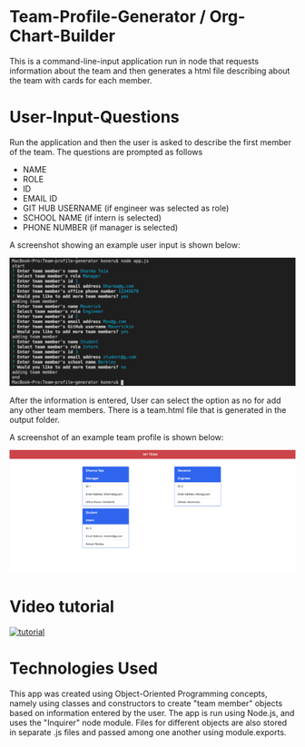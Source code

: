 # Team-Profile-Generator / Org-Chart-Builder
This is a command-line-input application run in node that requests information about the team and then generates a html file describing about the team with cards for each member.

# User-Input-Questions
Run the application and then the user is asked to describe the first member of the team. The questions are prompted as follows
- NAME
- ROLE
- ID
- EMAIL ID
- GIT HUB USERNAME (if engineer was selected as role)
- SCHOOL NAME (if intern is selected)
- PHONE NUMBER (if manager is selected)

A screenshot showing an example user input is shown below:

![Snap](./assets/images/userinput.png)

After the information is entered, User can select the option as no for add any other team members. There is a team.html file that is generated in the output folder.

A screenshot of an example team profile is shown below:

![Snap](./assets/images/output.png)

# Video tutorial

[![tutorial](https://img.youtube.com/vi/ThznTKiGgRI/0.jpg)](https://www.youtube.com/watch?v=ThznTKiGgRI)

# Technologies Used
This app was created using Object-Oriented Programming concepts, namely using classes and constructors to create "team member" objects based on information entered by the user.  The app is run using Node.js, and uses the "Inquirer" node module.  Files for different objects are also stored in separate .js files and passed among one another using module.exports.
